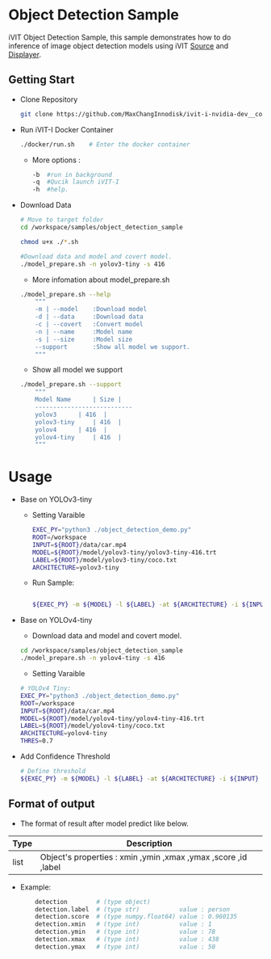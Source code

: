 # Object Detection Sample
iVIT Object Detection Sample, this sample demonstrates how to do inference of image object detection models using iVIT [Source](../ivit_source_sample/README.md) and [Displayer](../ivit_displayer_sample/README.md).

## Getting Start
* Clone Repository    
    ```bash
    git clone https://github.com/MaxChangInnodisk/ivit-i-nvidia-dev__confidential.git && cd ivit-i-nvidia-dev__confidential
    ```
* Run iVIT-I Docker Container
    ```bash
    ./docker/run.sh    # Enter the docker container
    ```
    * More options : 
        ```bash
        -b	#run in background
        -q	#Qucik launch iVIT-I
        -h	#help.
        ```
* Download Data
    ```bash
    # Move to target folder
    cd /workspace/samples/object_detection_sample
    
    chmod u+x ./*.sh

    #Download data and model and covert model.
    ./model_prepare.sh -n yolov3-tiny -s 416

    ```
    * More infomation about model_prepare.sh
    ```bash
    ./model_prepare.sh --help
        """
        -m | --model	:Download model
        -d | --data		:Download data
        -c | --covert	:Convert model
        -n | --name		:Model name
        -s | --size		:Model size
        --support       :Show all model we support.
        """
    ```
    * Show all model we support
    ```bash
    ./model_prepare.sh --support
        """
        Model Name	    | Size |        	
        ---------------------------
        yolov3		| 416  |
        yolov3-tiny		| 416  |
        yolov4		| 416  |
        yolov4-tiny		| 416  |
        """

    ```
# Usage
* Base on YOLOv3-tiny
    
    * Setting Varaible
        ```bash
        EXEC_PY="python3 ./object_detection_demo.py"
        ROOT=/workspace
        INPUT=${ROOT}/data/car.mp4
        MODEL=${ROOT}/model/yolov3-tiny/yolov3-tiny-416.trt
        LABEL=${ROOT}/model/yolov3-tiny/coco.txt
        ARCHITECTURE=yolov3-tiny

        ```
    * Run Sample:
        
        ```bash
        
        ${EXEC_PY} -m ${MODEL} -l ${LABEL} -at ${ARCHITECTURE} -i ${INPUT} 
        ```

* Base on YOLOv4-tiny
    
    
    * Download data and model and covert model.
    ```bash
    cd /workspace/samples/object_detection_sample
    ./model_prepare.sh -n yolov4-tiny -s 416
    ```
    * Setting Varaible
    ```bash
    # YOLOv4 Tiny:
    EXEC_PY="python3 ./object_detection_demo.py"
    ROOT=/workspace
    INPUT=${ROOT}/data/car.mp4
    MODEL=${ROOT}/model/yolov4-tiny/yolov4-tiny-416.trt
    LABEL=${ROOT}/model/yolov4-tiny/coco.txt
    ARCHITECTURE=yolov4-tiny
    THRES=0.7
    ```
* Add Confidence Threshold
    ```bash
    # Define threshold
    ${EXEC_PY} -m ${MODEL} -l ${LABEL} -at ${ARCHITECTURE} -i ${INPUT} -t ${THRES}
    ```

## Format of output 
*  The format of result after model predict like below.

| Type | Description |
| --- | --- |
|list|Object's properties : xmin ,ymin ,xmax ,ymax ,score ,id ,label |
* Example:
    ```bash
        detection        # (type object)                   
        detection.label  # (type str)           value : person   
        detection.score  # (type numpy.float64) value : 0.960135 
        detection.xmin   # (type int)           value : 1        
        detection.ymin   # (type int)           value : 78       
        detection.xmax   # (type int)           value : 438  
        detection.ymax   # (type int)           value : 50     
    ```